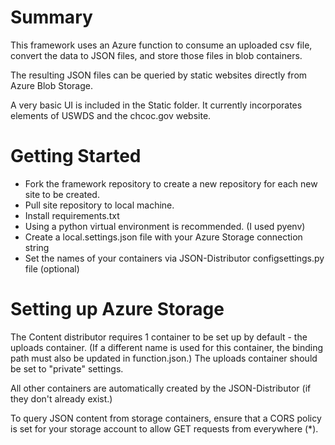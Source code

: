 # Summary

This framework uses an Azure function to consume an uploaded csv file, convert the data to JSON files, and store those files in blob containers.

The resulting JSON files can be queried by static websites directly from Azure Blob Storage.

A very basic UI is included in the Static folder.  It currently incorporates elements of USWDS and the chcoc.gov website.

# Getting Started

- Fork the framework repository to create a new repository for each new site to be created.
- Pull site repository to local machine.
- Install requirements.txt
- Using a python virtual environment is recommended. (I used pyenv)
- Create a local.settings.json file with your Azure Storage connection string
- Set the names of your containers via JSON-Distributor configsettings.py file (optional)

# Setting up Azure Storage

The Content distributor requires 1 container to be set up by default - the uploads container.  (If a different name is used for this container, the binding path must also be updated in function.json.) The uploads container should be set to "private" settings.

All other containers are automatically created by the JSON-Distributor (if they don't already exist.)

To query JSON content from storage containers, ensure that a CORS policy is set for your storage account to allow GET requests from everywhere (*).